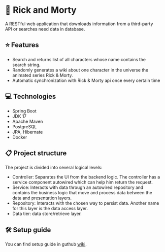 # :movie_camera: Rick and Morty

A RESTful web application that downloads information from a third-party API or searches need data in database. 

## :star: Features  
* Search and returns list of all characters whose name contains the search string.
* Randomly generates a wiki about one character in the universe the animated series Rick & Morty.
* Automatic synchronization with Rick & Morty api once every certain time

## :computer: Technologies
* Spring Boot
* JDK 17
* Apache Maven
* PostgreSQL
* JPA, Hibernate
* Docker

## :clipboard: Project structure

The project is divided into several logical levels:
  * Controller: Separates the UI from the backend logic. The controller has a service component autowired which can help him return the request.
  * Service: Interacts with data through an autowired repository and contains the business logic that move and process data between the data and presentation layers.
  * Repository: Interacts with the chosen way to persist data. Another name for this layer is the data access layer.
  * Data tier: data store/retrieve layer.

## 🛠️ Setup guide

You can find setup guide in guthub [wiki](https://github.com/tuturox91/rick-and-morty/wiki/Start-work-with-project).
   
